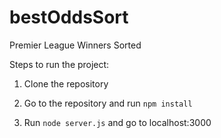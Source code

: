 # bestOddsSort
Premier League Winners Sorted

Steps to run the project:

1. Clone the repository

2. Go to the repository and run `npm install`

3. Run `node server.js` and go to localhost:3000
